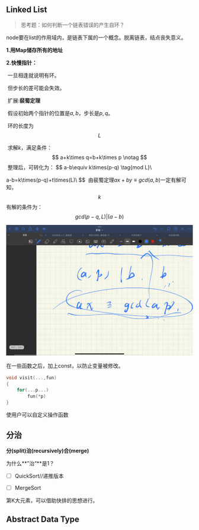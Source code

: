 ## Linked List

> 思考题：如何判断一个链表错误的产生自环？

node要在list的作用域内，是链表下属的一个概念。脱离链表，结点丧失意义。





**1.用Map储存所有的地址**

**2.快慢指针：**

​	一旦相逢就说明有环。

​	但步长的差可能会失效。

​	扩展:**裴蜀定理**

​	假设初始两个指针的位置是$a,b$，步长是$p,q$。

​	环的长度为$$L$$

​	求解$k$，满足条件：
$$
a+k\times q=b+k\times p \notag
$$
​	整理后，可转化为：
$$
a-b\equiv k\times(p-q) \tag{mod L}\\

a-b=k\times(p-q)+t\times(L)\\
$$
​	由裴蜀定理$ax+by\equiv gcd(a,b)$一定有解可知，$$k$$有解的条件为：
$$
gcd(p-q,L)|(a-b)
$$


<img src="Data Structure.assets/59e5e8cd2511eba724ceefc16a4d3280.png" alt="img" style="zoom:50%;" />

在一些函数之后，加上const，以防止变量被修改。



```c++
void visit(...,fun)
{
	for(...p...)
		fun(*p)
}
```

使用户可以自定义操作函数



## 分治

**分(split)治(recursively)合(merge)**

为什么**”治“**是1？

* [ ] QuickSort//递推版本
* [ ] MergeSort



第K大元素，可以借助快排的思想进行。





## Abstract Data Type

